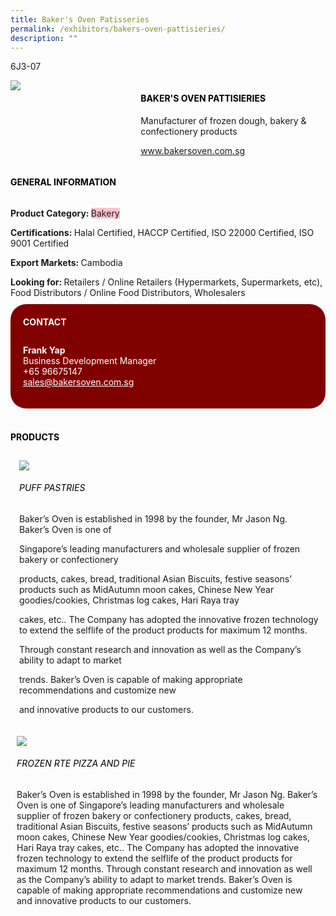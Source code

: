 ```yaml
---
title: Baker's Oven Patisseries
permalink: /exhibitors/bakers-oven-pattisieries/
description: ""
---
```

<head>
	<div class="flex-paragraph">
		<!--hi there! this is a comment and will provide you with instructional guides-->
		<!--insert booth number here!-->
		<p style="text-transform: uppercase">6j3-07</p></div>
			<div class="flex-container" style="display: flex; flex-wrap: wrap;">
				<!--insert DOWNLOAD link of company logo between the " marks!-->
			<div class="card sgds" style="flex: 1 1 40%; display: block;"><img src="https://drive.google.com/uc?id=1XEVGFLFwTc5mQsDCnsrgYXKTl6sCOnAk&export=download"></div>
	<div class="card-sgds" style="flex: 1 1 58%; display: block; margin-left: 3px">
		<h4 style="text-transform: uppercase; color: black;"><!--insert the exhibitor's name between the <b> tags here--><b>Baker's Oven Pattisieries</b></h4><!--insert the exhibitor's description between the <p> tags here-->
		<p>Manufacturer of frozen dough, bakery & confectionery products</p>
		<!--insert the exhibitor's website link, making sure there is "https:// www." present please. make sure the entire https link goes in between the " marks-->
		<p><a href="https://www.bakersoven.com.sg" target="_blank"><!--insert the www website link here (no need for https)-->www.bakersoven.com.sg</a></p>
	</div>
</div>
</head>

<body>
	<h4 style="text-transform: uppercase; color: black;"><b>General Information</b></h4>
		<div class="flex-container" style="display: flex; flex-wrap: wrap;">
			<div class="card sgds" style="flex: 1 1 65%; display: block; align-self: stretch">
			<div class="flex-paragraph">
			<p><b>Product Category: </b><span style=" background-color: pink; border-radius: 10 px;"><!--insert the exhibitor's pdt cat between the <p> tags here-->Bakery</span></p> 
				<p><b>Certifications: </b><!--insert all the exhibitor's certifications between the </b> and </p> here-->Halal Certified, HACCP Certified, ISO 22000 Certified, ISO 9001 Certified</p>
			<p><b>Export Markets: </b><!--insert all the exhibitor's export markets between the </b> and </p> here-->Cambodia</p>
			<p style="margin-bottom: 10px;"><b>Looking for: </b><!--insert all the exhibitor's potential business partners between the </b> and </p> here-->Retailers / Online Retailers (Hypermarkets, Supermarkets, etc), Food Distributors / Online Food Distributors, Wholesalers</p>
			</div>
		</div>
		<div class="card sgds" style="flex: 1 1 35%; padding: 10px; display: block; background-color: maroon; border-radius: 25px; align-self: center;">
		<h4 style="color: white; margin-top: 10px; margin-left: 10px;">CONTACT</h4>
		<div class="flex-paragraph">
			<!--replace with exhibitor's: -->
			<p style="padding: 10px; color: white;"><b><!-- POC name-->Frank Yap</b><br><!-- designation-->Business Development Manager<br><!--contact number-->+65 96675147<br><!-- for linking purposes, insert their email after "mailto:"...--><a href="mailto:sales@bakersoven.com.sg" style="color: white;"><!--...and also include the display email before </a> here-->sales@bakersoven.com.sg</a></p>
		</div>
			</div>
		</div>
	<br>
		<h4 style="text-transform: uppercase; color: black;"><b>products</b></h4>
<div style="display: flex; flex-wrap: wrap;">
  <div class="card sgds" style="flex: 1 1 47%; margin: 10px; display: block;"><!--insert the exhibitor's DOWNLOAD image for product between the " marks here-->
	<div class="flex-image" style="display: block;"><img src="https://drive.google.com/uc?id=1UlEL5yLBd7Hyov0An25HdWSkFLg9q6lj&export=download"></div>
	<div class="flex-paragraph">
		<h6 style="text-transform: uppercase; color: black;"><!--insert product name before </h6> and product description after <p>-->Puff Pastries</h6>
		<p>Baker’s Oven is established in 1998 by the founder, Mr Jason Ng. Baker’s Oven is one of

Singapore’s leading manufacturers and wholesale supplier of frozen bakery or confectionery

products, cakes, bread, traditional Asian Biscuits, festive seasons’ products such as MidAutumn moon cakes, Chinese New Year goodies/cookies, Christmas log cakes, Hari Raya tray

cakes, etc.. The Company has adopted the innovative frozen technology to extend the selflife of the product products for maximum 12 months.

Through constant research and innovation as well as the Company’s ability to adapt to market

trends. Baker’s Oven is capable of making appropriate recommendations and customize new

and innovative products to our customers.




</p></div>
	</div>
		<div class="card sgds" style="flex: 1 1 47%; margin: 10px; display: block;">
		<div class="flex-image" style="display: block;"><img src="https://drive.google.com/uc?id=1UG5eMFa6RXIdflJX0SX1EucN7DMr1hoj&export=download"></div>
	<div class="flex-paragraph">
		<h6 style="text-transform: uppercase; color: black;">  
Frozen RTE Pizza and Pie</h6>
		<p>Baker’s Oven is established in 1998 by the founder, Mr Jason Ng. Baker’s Oven is one of 
Singapore’s leading manufacturers and wholesale supplier of frozen bakery or confectionery 
products, cakes, bread, traditional Asian Biscuits, festive seasons’ products such as MidAutumn moon cakes, Chinese New Year goodies/cookies, Christmas log cakes, Hari Raya tray 
cakes, etc.. The Company has adopted the innovative frozen technology to extend the selflife of the product products for maximum 12 months. 
Through constant research and innovation as well as the Company’s ability to adapt to market 
trends. Baker’s Oven is capable of making appropriate recommendations and customize new 
and innovative products to our customers.


</p></div>
	</div>
	</div>
</body>